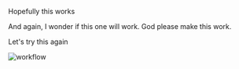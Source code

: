 Hopefully this works

And again, I wonder if this one will work. God please make this work.

Let's try this again

![workflow](https://github.com/<UserName>/<RepositoryName>/actions/workflows/main.yml/badge.svg)